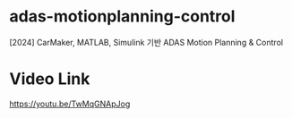 # adas-motionplanning-control
[2024] CarMaker, MATLAB, Simulink 기반 ADAS Motion Planning &amp; Control

# Video Link
https://youtu.be/TwMqGNApJog
